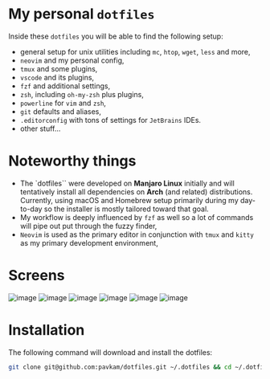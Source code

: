 # My personal `dotfiles`

Inside these `dotfiles` you will be able to find the following setup:

* general setup for unix utilities including `mc`, `htop`, `wget`, `less` and more,
* `neovim` and my personal config,
* `tmux` and some plugins,
* `vscode` and its plugins,
* `fzf` and additional settings,
* `zsh`, including `oh-my-zsh` plus plugins,
* `powerline` for `vim` and `zsh`,
* `git` defaults and aliases,
* `.editorconfig` with tons of settings for `JetBrains` IDEs.
* other stuff...

# Noteworthy things

* The `dotfiles`` were developed on **Manjaro Linux** initially and will tentatively install all dependencies on **Arch** (and related) distributions. Currently, using macOS and Homebrew setup primarily during my day-to-day so the installer is mostly tailored toward that goal.
* My workflow is deeply influenced by `fzf` as well so a lot of commands will pipe out put through the fuzzy finder,
* `Neovim` is used as the primary editor in conjunction with `tmux` and `kitty` as my primary development environment,

# Screens

![image](https://github.com/pavkam/dotfiles/assets/7327309/81c0d485-5eec-4d23-ac2b-d19f376646fb)
![image](https://github.com/pavkam/dotfiles/assets/7327309/9249e3ec-4351-4e0a-85d9-7025f67be4e3)
![image](https://user-images.githubusercontent.com/7327309/147490998-1a600287-3555-4bce-9a29-d06c2e476aee.png)
![image](https://user-images.githubusercontent.com/7327309/147490417-8197f664-31df-45fe-87b4-74ae495cee19.png)
![image](https://user-images.githubusercontent.com/7327309/147490500-31312ab3-922b-45ea-9c1a-f2d7f689901b.png)
![image](https://user-images.githubusercontent.com/7327309/147490587-126afbd3-d68b-464d-b8e5-6abd6cb1a1dc.png)

# Installation

The following command will download and install the dotfiles:
```sh
git clone git@github.com:pavkam/dotfiles.git ~/.dotfiles && cd ~/.dotfiles && ./install.sh
```
